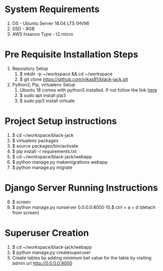 # System Requirements
1. OS - Ubuntu Server 18.04 LTS (HVM)
2. SSD - 8GB
3. AWS Insance Type - t2.micro

# Pre Requisite Installation Steps
1. Repository Setup
   1. $ mkdir -p ~/workspace && cd ~/workspace
   2. $ git clone https://github.com/vikas91/black-jack.git
2. Python3, Pip, virtualenv Setup
   1. Ubuntu 18 comes with python3 installed. If not follow the link [here](https://docs.python.org/3/using/unix.html#getting-and-installing-the-latest-version-of-python)
   2. $ sudo apt install pip3
   3. $ sudo pip3 install virtuale
   
# Project Setup instructions
1. $ cd ~/workspace/black-jack
2. $ virtualenv packages
3. $ source packages/bin/activate
4. $ pip install -r requirements.txt
5. $ cd ~/workspace/black-jack/webapp
6. $ python manage.py makemigrations webapp
7. $ python manage.py migrate

# Django Server Running Instructions
8. $ screen 
9. $ python manage.py runserver 0.0.0.0:8000
10.$ ctrl + a + d (detach from screen)

# Superuser Creation
1. $ cd ~/workspace/black-jack/webapp
2. $ python manage.py createsuperuser
3. Create tables by adding minimum bet value for the table by visiting admin url http://0.0.0.0:8000



